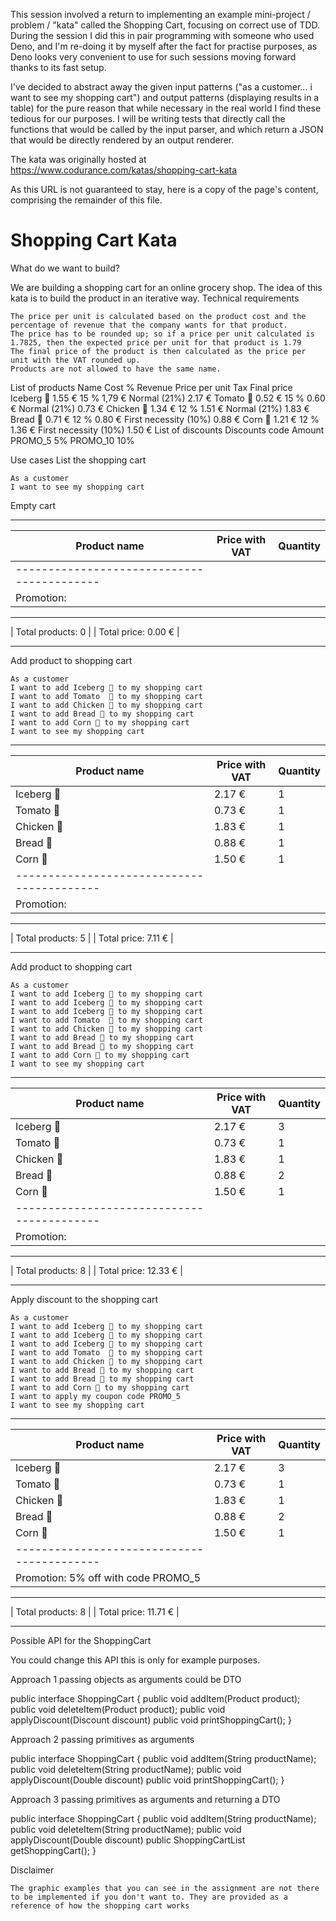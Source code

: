 This session involved a return to implementing an example mini-project / problem / "kata" called the Shopping Cart, focusing on correct use of TDD.
During the session I did this in pair programming with someone who used Deno, and I'm re-doing it by myself after the fact for practise purposes, as Deno looks very convenient to use for such sessions moving forward thanks to its fast setup.

I've decided to abstract away the given input patterns ("as a customer... i want to see my shopping cart") and output patterns (displaying results in a table) for the pure reason that while necessary in the real world I find these tedious for our purposes.
I will be writing tests that directly call the functions that would be called by the input parser, and which return a JSON that would be directly rendered by an output renderer.

The kata was originally hosted at https://www.codurance.com/katas/shopping-cart-kata

As this URL is not guaranteed to stay, here is a copy of the page's content, comprising the remainder of this file.

# Shopping Cart Kata

What do we want to build?

We are building a shopping cart for an online grocery shop. The idea of this kata is to build the product in an iterative way.
Technical requirements

    The price per unit is calculated based on the product cost and the percentage of revenue that the company wants for that product.
    The price has to be rounded up; so if a price per unit calculated is 1.7825, then the expected price per unit for that product is 1.79
    The final price of the product is then calculated as the price per unit with the VAT rounded up.
    Products are not allowed to have the same name.

List of products
Name Cost % Revenue Price per unit Tax Final price
Iceberg 🥬 1.55 € 15 % 1,79 € Normal (21%) 2.17 €
Tomato 🍅 0.52 € 15 % 0.60 € Normal (21%) 0.73 €
Chicken 🍗 1.34 € 12 % 1.51 € Normal (21%) 1.83 €
Bread 🍞 0.71 € 12 % 0.80 € First necessity (10%) 0.88 €
Corn 🌽 1.21 € 12 % 1.36 € First necessity (10%) 1.50 €
List of discounts
Discounts code Amount
PROMO_5 5%
PROMO_10 10%

Use cases
List the shopping cart

    As a customer
    I want to see my shopping cart

Empty cart

---

| Product name                               | Price with VAT | Quantity |
| ------------------------------------------ | -------------- | -------- |
| ------------------------------------------ |
| Promotion:                                 |

---

| Total products: 0 |
| Total price: 0.00 € |

---

Add product to shopping cart

    As a customer
    I want to add Iceberg 🥬 to my shopping cart
    I want to add Tomato  🍅 to my shopping cart
    I want to add Chicken 🍗 to my shopping cart
    I want to add Bread 🍞 to my shopping cart
    I want to add Corn 🌽 to my shopping cart
    I want to see my shopping cart

---

| Product name                               | Price with VAT | Quantity |
| ------------------------------------------ | -------------- | -------- |
| Iceberg 🥬                                 | 2.17 €         | 1        |
| Tomato 🍅                                  | 0.73 €         | 1        |
| Chicken 🍗                                 | 1.83 €         | 1        |
| Bread 🍞                                   | 0.88 €         | 1        |
| Corn 🌽                                    | 1.50 €         | 1        |
| ------------------------------------------ |
| Promotion:                                 |

---

| Total products: 5 |
| Total price: 7.11 € |

---

Add product to shopping cart

    As a customer
    I want to add Iceberg 🥬 to my shopping cart
    I want to add Iceberg 🥬 to my shopping cart
    I want to add Iceberg 🥬 to my shopping cart
    I want to add Tomato  🍅 to my shopping cart
    I want to add Chicken 🍗 to my shopping cart
    I want to add Bread 🍞 to my shopping cart
    I want to add Bread 🍞 to my shopping cart
    I want to add Corn 🌽 to my shopping cart
    I want to see my shopping cart

---

| Product name                               | Price with VAT | Quantity |
| ------------------------------------------ | -------------- | -------- |
| Iceberg 🥬                                 | 2.17 €         | 3        |
| Tomato 🍅                                  | 0.73 €         | 1        |
| Chicken 🍗                                 | 1.83 €         | 1        |
| Bread 🍞                                   | 0.88 €         | 2        |
| Corn 🌽                                    | 1.50 €         | 1        |
| ------------------------------------------ |
| Promotion:                                 |

---

| Total products: 8 |
| Total price: 12.33 € |

---

Apply discount to the shopping cart

    As a customer
    I want to add Iceberg 🥬 to my shopping cart
    I want to add Iceberg 🥬 to my shopping cart
    I want to add Iceberg 🥬 to my shopping cart
    I want to add Tomato  🍅 to my shopping cart
    I want to add Chicken 🍗 to my shopping cart
    I want to add Bread 🍞 to my shopping cart
    I want to add Bread 🍞 to my shopping cart
    I want to add Corn 🌽 to my shopping cart
    I want to apply my coupon code PROMO_5
    I want to see my shopping cart

---

| Product name                               | Price with VAT | Quantity |
| ------------------------------------------ | -------------- | -------- |
| Iceberg 🥬                                 | 2.17 €         | 3        |
| Tomato 🍅                                  | 0.73 €         | 1        |
| Chicken 🍗                                 | 1.83 €         | 1        |
| Bread 🍞                                   | 0.88 €         | 2        |
| Corn 🌽                                    | 1.50 €         | 1        |
| ------------------------------------------ |
| Promotion: 5% off with code PROMO_5        |

---

| Total products: 8 |
| Total price: 11.71 € |

---

Possible API for the ShoppingCart

You could change this API this is only for example purposes.

Approach 1 passing objects as arguments could be DTO

public interface ShoppingCart {
public void addItem(Product product);
public void deleteItem(Product product);
public void applyDiscount(Discount discount)
public void printShoppingCart();
}

Approach 2 passing primitives as arguments

public interface ShoppingCart {
public void addItem(String productName);
public void deleteItem(String productName);
public void applyDiscount(Double discount)
public void printShoppingCart();
}

Approach 3 passing primitives as arguments and returning a DTO

public interface ShoppingCart {
public void addItem(String productName);
public void deleteItem(String productName);
public void applyDiscount(Double discount)
public ShoppingCartList getShoppingCart();
}

Disclaimer

    The graphic examples that you can see in the assignment are not there to be implemented if you don't want to. They are provided as a reference of how the shopping cart works
